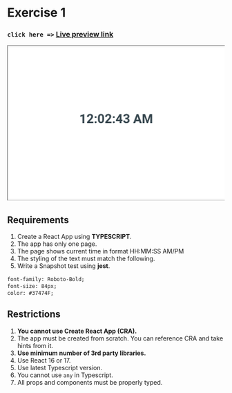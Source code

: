 # Exercise 1
### `click here =>` [Live preview link](https://react-exercises-1-mahabubdev.netlify.app/)
![Exercise 1](./screenshot.png)

## Requirements

1. Create a React App using **TYPESCRIPT**.
1. The app has only one page.
1. The page shows current time in format HH:MM:SS AM/PM
1. The styling of the text must match the following.
1. Write a Snapshot test using **jest**.

```
font-family: Roboto-Bold;
font-size: 84px;
color: #37474F;
```

## Restrictions

1. **You cannot use Create React App (CRA).**
1. The app must be created from scratch. You can reference CRA and take hints from it.
1. **Use minimum number of 3rd party libraries.**
1. Use React 16 or 17.
1. Use latest Typescript version.
1. You cannot use `any` in Typescript.
1. All props and components must be properly typed.
